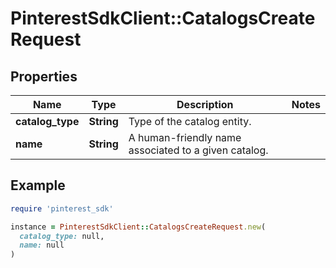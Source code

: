 # PinterestSdkClient::CatalogsCreateRequest

## Properties

| Name | Type | Description | Notes |
| ---- | ---- | ----------- | ----- |
| **catalog_type** | **String** | Type of the catalog entity. |  |
| **name** | **String** | A human-friendly name associated to a given catalog. |  |

## Example

```ruby
require 'pinterest_sdk'

instance = PinterestSdkClient::CatalogsCreateRequest.new(
  catalog_type: null,
  name: null
)
```

